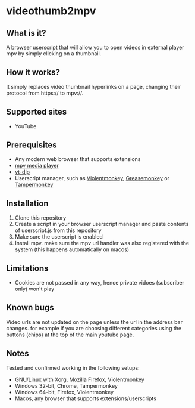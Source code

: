 # videothumb2mpv

## What is it?
A browser userscript that will allow you to open videos in external player mpv by simply clicking on a thumbnail.

## How it works?
It simply replaces video thumbnail hyperlinks on a page, changing their protocol from https:// to mpv://.

## Supported sites

* YouTube

## Prerequisites
* Any modern web browser that supports extensions 
* [mpv media player](https://mpv.io/)
* [yt-dlp](https://github.com/yt-dlp/yt-dlp)
* Userscript manager, such as [Violentmonkey](https://violentmonkey.github.io/), [Greasemonkey](https://www.greasespot.net/) or [Tampermonkey](https://www.tampermonkey.net/)

## Installation

1. Clone this repository
2. Create a script in your browser userscript manager and paste contents of userscript.js from this repository
3. Make sure the userscript is enabled
4. Install mpv. make sure the mpv url handler was also registered with the system (this happens automatically on macos)

## Limitations
* Cookies are not passed in any way, hence private vidoes (subscriber only) won't play

## Known bugs
Video urls are not updated on the page unless the url in the address bar changes. for example if you are choosing different categories using the buttons (chips) at the top of the main youtube page.

## Notes
Tested and confirmed working in the following setups:
* GNU/Linux with Xorg, Mozilla Firefox, Violentmonkey
* Windows 32-bit, Chrome, Tampermonkey
* Windows 64-bit, Firefox, Violentmonkey
* Macos, any browser that supports extensions/userscripts
